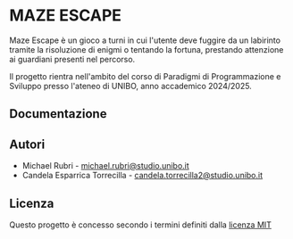 # MAZE ESCAPE

Maze Escape è un gioco a turni in cui l'utente deve fuggire da un labirinto tramite la risoluzione di enigmi o tentando
la fortuna, prestando attenzione ai guardiani presenti nel percorso.

Il progetto rientra nell'ambito del corso di Paradigmi di Programmazione e Sviluppo presso l'ateneo di UNIBO, anno
accademico 2024/2025.

## Documentazione

## Autori
- Michael Rubri - [michael.rubri@studio.unibo.it](mailto:michael.rubri@studio.unibo.it)
- Candela Esparrica Torrecilla - [candela.torrecilla2@studio.unibo.it](mailto:candela.torrecilla2@studio.unibo.it)

## Licenza

Questo progetto è concesso secondo i termini definiti dalla [licenza MIT](LICENSE)
